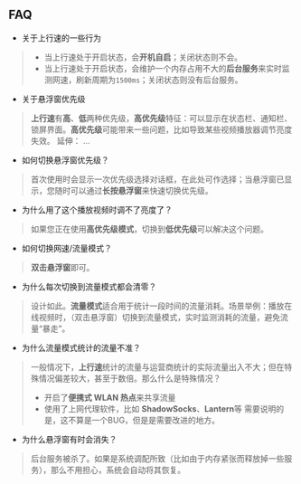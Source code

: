 ## FAQ


- 关于上行速的一些行为
> - 当上行速处于开启状态，会**开机自启**；关闭状态则不会。
> - 当上行速处于开启状态，会维护一个内存占用不大的**后台服务**来实时监测网速，刷新周期为`1500ms`；关闭状态则没有后台服务。

- 关于悬浮窗优先级
> **上行速**有**高**、**低**两种优先级，**高优先级**特征：可以显示在状态栏、通知栏、锁屏界面。**高优先级**可能带来一些问题，比如导致某些视频播放器调节亮度失效。
> 延伸：
> ...

- 如何切换悬浮窗优先级？
> 首次使用时会显示一次优先级选择对话框，在此处可作选择；当悬浮窗已显示，您随时可以通过**长按悬浮窗**来快速切换优先级。

- 为什么用了这个播放视频时调不了亮度了？
> 如果您正在使用**高优先级模式**，切换到**低优先级**可以解决这个问题。

- 如何切换网速/流量模式？
> **双击悬浮窗**即可。

- 为什么每次切换到流量模式都会清零？
> 设计如此。**流量模式**适合用于统计一段时间的流量消耗。场景举例：播放在线视频时，（双击悬浮窗）切换到流量模式，实时监测消耗的流量，避免流量“暴走”。

- 为什么流量模式统计的流量不准？
> 一般情况下，**上行速**统计的流量与运营商统计的实际流量出入不大；但在特殊情况偏差较大，甚至于数倍。那么什么是特殊情况？
> - 开启了**便携式 WLAN 热点**来共享流量
> - 使用了上网代理软件，比如 **ShadowSocks**、**Lantern**等
> 需要说明的是，这不算是一个BUG，但是是需要改进的地方。

- 为什么悬浮窗有时会消失？
> 后台服务被杀了。如果是系统调配所致（比如由于内存紧张而释放掉一些服务），那么不用担心，系统会自动将其恢复。